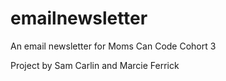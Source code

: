 # emailnewsletter
An email newsletter for Moms Can Code Cohort 3

Project by Sam Carlin and Marcie Ferrick

